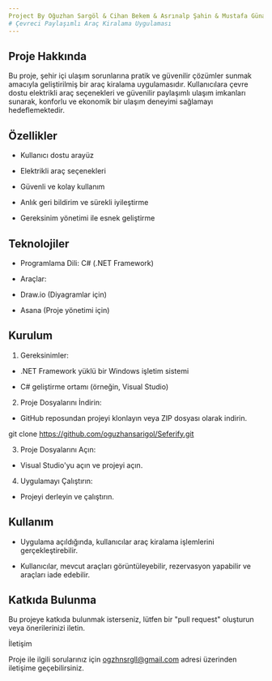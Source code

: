 ```yaml
---
Project By Oğuzhan Sargöl & Cihan Bekem & Asrınalp Şahin & Mustafa Günaltay for Formal Languages and Automata Theory Course at ESOGU CENG
# Çevreci Paylaşımlı Araç Kiralama Uygulaması
---
```

## Proje Hakkında

Bu proje, şehir içi ulaşım sorunlarına pratik ve güvenilir çözümler sunmak amacıyla geliştirilmiş bir araç kiralama uygulamasıdır. Kullanıcılara çevre dostu elektrikli araç seçenekleri ve güvenilir paylaşımlı ulaşım imkanları sunarak, konforlu ve ekonomik bir ulaşım deneyimi sağlamayı hedeflemektedir.

## Özellikler

- Kullanıcı dostu arayüz

- Elektrikli araç seçenekleri

- Güvenli ve kolay kullanım

- Anlık geri bildirim ve sürekli iyileştirme

- Gereksinim yönetimi ile esnek geliştirme

## Teknolojiler

- Programlama Dili: C# (.NET Framework)

- Araçlar:

- Draw.io (Diyagramlar için)

- Asana (Proje yönetimi için)

## Kurulum

1. Gereksinimler:

- .NET Framework yüklü bir Windows işletim sistemi

- C# geliştirme ortamı (örneğin, Visual Studio)

2. Proje Dosyalarını İndirin:

- GitHub reposundan projeyi klonlayın veya ZIP dosyası olarak indirin.

git clone https://github.com/oguzhansarigol/Seferify.git 

3. Proje Dosyalarını Açın:

- Visual Studio'yu açın ve projeyi açın.

4. Uygulamayı Çalıştırın:

- Projeyi derleyin ve çalıştırın.

## Kullanım

- Uygulama açıldığında, kullanıcılar araç kiralama işlemlerini gerçekleştirebilir.

- Kullanıcılar, mevcut araçları görüntüleyebilir, rezervasyon yapabilir ve araçları iade edebilir.

## Katkıda Bulunma

Bu projeye katkıda bulunmak isterseniz, lütfen bir "pull request" oluşturun veya önerilerinizi iletin.

İletişim

Proje ile ilgili sorularınız için ogzhnsrgll@gmail.com adresi üzerinden iletişime geçebilirsiniz.
